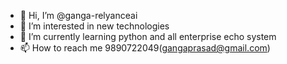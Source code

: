 - 👋 Hi, I’m @ganga-relyanceai
- 👀 I’m interested in new technologies 
- 🌱 I’m currently learning python and all enterprise echo system
- 📫 How to reach me 9890722049(gangaprasad@gmail.com)

<!---
ganga-relyanceai/ganga-relyanceai is a ✨ special ✨ repository because its `README.md` (this file) appears on your GitHub profile.
You can click the Preview link to take a look at your changes.
--->
